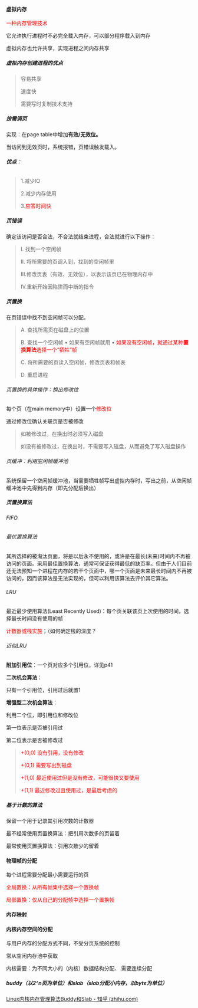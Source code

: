 #### 虚拟内存

<font color=red>一种内存管理技术</font>

它允许执行进程时不必完全载入内存，可以部分程序载入到内存

虚拟内存也允许共享，实现进程之间内存共享

##### 虚拟内存创建进程的优点

>容易共享
>
>速度快
>
>需要写时复制技术支持

##### 按需调页

实现：在page table中增加**有效/无效位。**

当访问到无效页时，系统报错，页错误触发载入。

###### **优点**：

> 1.减少IO
>
> 2.减少内存使用
>
> 3.<font color=red>应答时间快</font>

##### 页错误

确定该访问是否合法，不合法就结束进程，合法就进行以下操作：

> I. 找到一个空闲帧 
>
> II. 将所需要的页调入到，找到的空闲帧里 
>
> III.修改页表（有效、无效位），以表示该页已在物理内存中 
>
> IV.重新开始因陷阱而中断的指令

##### 页置换

在页错误中找不到空闲帧可以分配。

> A. 查找所需页在磁盘上的位置 
>
> B. 查找一个空闲帧 • 如果有空闲帧就用 • <font color=red>如果没有空闲帧，就通过某种**置换算法**选择一个“牺牲”帧</font>
>
> C. 将所需要的页读入空闲帧，修改页表和帧表
>
> D. 重启进程

###### 页置换的具体操作：换出修改位

每个页（在main memory中）设置一个<font color=red>修改位</font>

通过修改位确认关联页是否被修改

> 如被修改过，在换出时必须写入磁盘
>
> 如没有被修改过，在换出时，不需要写入磁盘，从而避免了写入磁盘操作

###### 页缓冲：利用空闲帧缓冲池

系统保留一个空闲帧缓冲池，当需要牺牲帧写出虚拟内存时，写出之前，从空闲帧缓冲池中先得到内存（即先分配后换出）

##### 页置换算法

###### FIFO

###### 最优置换算法

其所选择的被淘汰页面，将是以后永不使用的，或许是在最长(未来)时间内不再被访问的页面。采用最佳置换算法，通常可保证获得最低的缺页率。但由于人们目前还无法预知一个进程在内存的若干个页面中，哪一个页面是未来最长时间内不再被访问的，因而该算法是无法实现的，但可以利用该算法去评价其它算法。

###### LRU

最近最少使用算法(Least Recently Used)：每个页关联该页上次使用的时间，选择最长时间没有使用的帧

<font color=red>计数器或栈实施</font>；（如何确定栈的深度？

###### 近似LRU

**附加引用位**：一个页对应多个引用位，详见p41

**二次机会算法**：

只有一个引用位，引用过后就置1

**增强型二次机会算法**：

利用二个位，即引用位和修改位

第一位表示是否被引用过

第二位表示是否被修改过

><font color=red> +(0,0) 没有引用，没有修改 </font>
>
><font color=red>+(0,1) 需要写出到磁盘</font>
>
><font color=red>+(1,0) 最近使用过但是没有修改，可能很快又要使用</font>
>
><font color=red>+(1,1) 最近修改过且使用过，是最后考虑的</font>

#####  基于计数的算法

保留一个用于记录其引用次数的计数器

最不经常使用页置换算法：把引用次数多的页留着

最常使用页置换算法：引用次数少的留着

#### 物理帧的分配

每个进程需要分配最小需要运行的页

<font color=red>全局置换：从所有帧集中选择一个置换帧</font>

<font color=red>局部置换：仅从自己的分配帧中选择一个置换帧</font>

#### 内存映射

#### 内核内存空间的分配

与用户内存的分配方式不同，不受分页系统的控制

常从空闲内存池中获取

内核需要：为不同大小的（内核）数据结构分配、 需要连续分配

##### buddy（以2^n页为单位）和slab（slab分配小内存，以byte为单位）

[Linux内核内存管理算法Buddy和Slab - 知乎 (zhihu.com)](https://zhuanlan.zhihu.com/p/36140017)

